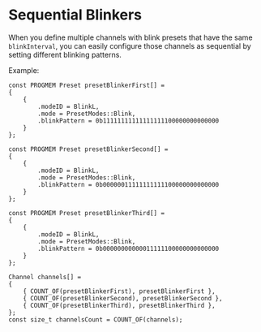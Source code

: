 # Sequential Blinkers

When you define multiple channels with blink presets that have the same `blinkInterval`, you can easily configure those channels as sequential by setting different blinking patterns.

Example:
```c++{6,15,24}
const PROGMEM Preset presetBlinkerFirst[] =
{
    {
        .modeID = BlinkL,
        .mode = PresetModes::Blink,
        .blinkPattern = 0b11111111111111111100000000000000
    }
};

const PROGMEM Preset presetBlinkerSecond[] =
{
    {
        .modeID = BlinkL,
        .mode = PresetModes::Blink,
        .blinkPattern = 0b00000011111111111100000000000000
    }
};

const PROGMEM Preset presetBlinkerThird[] =
{
    {
        .modeID = BlinkL,
        .mode = PresetModes::Blink,
        .blinkPattern = 0b00000000000011111100000000000000
    }
};

Channel channels[] =
{
    { COUNT_OF(presetBlinkerFirst), presetBlinkerFirst },
    { COUNT_OF(presetBlinkerSecond), presetBlinkerSecond },
    { COUNT_OF(presetBlinkerThird), presetBlinkerThird },
};
const size_t channelsCount = COUNT_OF(channels);
```
